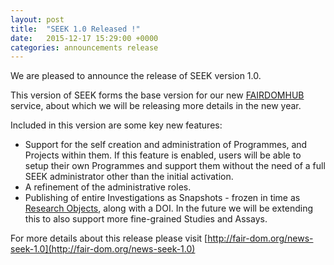 ```yaml
---
layout: post
title:  "SEEK 1.0 Released !"
date:   2015-12-17 15:29:00 +0000
categories: announcements release
---
```


We are pleased to announce the release of SEEK version 1.0.

This version of SEEK forms the base version for our new [FAIRDOMHUB](https://fairdomhub.org) service, about which we will be releasing more details in the new year.

Included in this version are some key new features:

* Support for the self creation and administration of Programmes, and Projects within them. If this feature is enabled, users will be able to setup their own Programmes and support them without the need of a full SEEK administrator other than the initial activation.
* A refinement of the administrative roles.
* Publishing of entire Investigations as Snapshots - frozen in time as [Research Objects](http://researchobject.org), along with a DOI. In the future we will be extending this to also support more fine-grained Studies and Assays.

For more details about this release please visit [http://fair-dom.org/news-seek-1.0](http://fair-dom.org/news-seek-1.0)